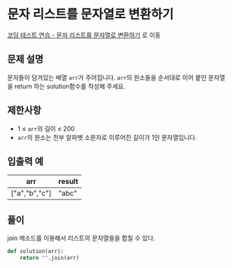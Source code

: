 # 문자 리스트를 문자열로 변환하기
[코딩 테스트 연습 - 문자 리스트를 문자열로 변환하기][1] 로 이동

## 문제 설명

문자들이 담겨있는 배열 `arr`가 주어집니다. `arr`의 원소들을 순서대로 이어 붙인 문자열을 return 하는 solution함수를 작성해 주세요.

## 제한사항

- 1 ≤ `arr`의 길이 ≤ 200
- `arr`의 원소는 전부 알파벳 소문자로 이루어진 길이가 1인 문자열입니다.

## 입출력 예

| arr           | result |
| ------------- | ------ |
| ["a","b","c"] | "abc"  |

## 풀이

join 메소드를 이용해서 리스트의 문자열들을 합칠 수 있다.

```python
def solution(arr):
    return "".join(arr)
```

[1]: https://school.programmers.co.kr/learn/courses/30/lessons/181941

